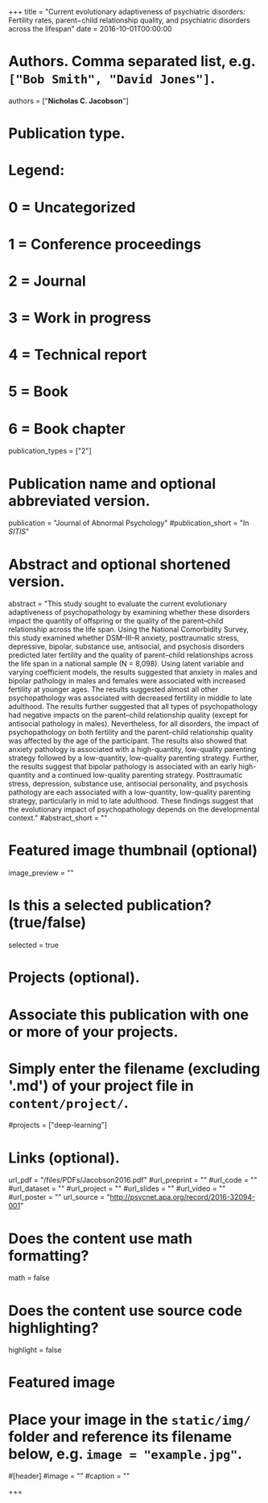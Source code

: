 +++
title = "Current evolutionary adaptiveness of psychiatric disorders: Fertility rates, parent−child relationship quality, and psychiatric disorders across the lifespan"
date = 2016-10-01T00:00:00

# Authors. Comma separated list, e.g. `["Bob Smith", "David Jones"]`.
authors = ["**Nicholas C. Jacobson**"]

# Publication type.
# Legend:
# 0 = Uncategorized
# 1 = Conference proceedings
# 2 = Journal
# 3 = Work in progress
# 4 = Technical report
# 5 = Book
# 6 = Book chapter
publication_types = ["2"]

# Publication name and optional abbreviated version.
publication = "Journal of Abnormal Psychology"
#publication_short = "In *SITIS*"

# Abstract and optional shortened version.
abstract = "This study sought to evaluate the current evolutionary adaptiveness of psychopathology by examining whether these disorders impact the quantity of offspring or the quality of the parent–child relationship across the life span. Using the National Comorbidity Survey, this study examined whether DSM–III–R anxiety, posttraumatic stress, depressive, bipolar, substance use, antisocial, and psychosis disorders predicted later fertility and the quality of parent–child relationships across the life span in a national sample (N = 8,098). Using latent variable and varying coefficient models, the results suggested that anxiety in males and bipolar pathology in males and females were associated with increased fertility at younger ages. The results suggested almost all other psychopathology was associated with decreased fertility in middle to late adulthood. The results further suggested that all types of psychopathology had negative impacts on the parent–child relationship quality (except for antisocial pathology in males). Nevertheless, for all disorders, the impact of psychopathology on both fertility and the parent–child relationship quality was affected by the age of the participant. The results also showed that anxiety pathology is associated with a high-quantity, low-quality parenting strategy followed by a low-quantity, low-quality parenting strategy. Further, the results suggest that bipolar pathology is associated with an early high-quantity and a continued low-quality parenting strategy. Posttraumatic stress, depression, substance use, antisocial personality, and psychosis pathology are each associated with a low-quantity, low-quality parenting strategy, particularly in mid to late adulthood. These findings suggest that the evolutionary impact of psychopathology depends on the developmental context."
#abstract_short = ""

# Featured image thumbnail (optional)
image_preview = ""

# Is this a selected publication? (true/false)
selected = true

# Projects (optional).
#   Associate this publication with one or more of your projects.
#   Simply enter the filename (excluding '.md') of your project file in `content/project/`.
#projects = ["deep-learning"]

# Links (optional).
url_pdf = "/files/PDFs/Jacobson2016.pdf"
#url_preprint = ""
#url_code = ""
#url_dataset = ""
#url_project = ""
#url_slides = ""
#url_video = ""
#url_poster = ""
url_source = "http://psycnet.apa.org/record/2016-32094-001"

# Does the content use math formatting?
math = false

# Does the content use source code highlighting?
highlight = false

# Featured image
# Place your image in the `static/img/` folder and reference its filename below, e.g. `image = "example.jpg"`.
#[header]
#image = ""
#caption = ""

+++
